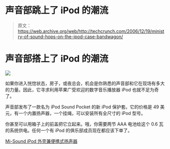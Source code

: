 # 声音部跳上了 iPod 的潮流

> 原文：<https://web.archive.org/web/http://techcrunch.com/2006/12/19/ministry-of-sound-hops-on-the-ipod-case-bandwagon/>

# 声音部搭上了 iPod 的潮流

![](img/16427eaa2b0c91f9893c52dbfb2a4b17.png)

如果你进入恍惚状态，房子，或夜总会，机会是你熟悉的声音部和它在现场有多大的力量。因此，它寻求利用苹果广受欢迎的数字音乐播放器 iPod 也就不足为奇了。

声音部发布了一款名为 iPod Sound Pocket 的新 iPod 保护套。它的价格是 49 美元，有一个内置扬声器，一个挂绳，可以安装所有全尺寸的 iPod 型号。

你甚至可以用箱子上的前盖把它立起来。哦，你需要两节 AAA 电池给这个 0.6 瓦的系统供电。任何一个有 iPod 的俱乐部成员现在都应该下单了。

[Mi-Sound iPod 外壳兼便携式扬声器](https://web.archive.org/web/20201125140933/http://www.electronista.com/articles/06/12/19/ipod.case.portable.speaker/)